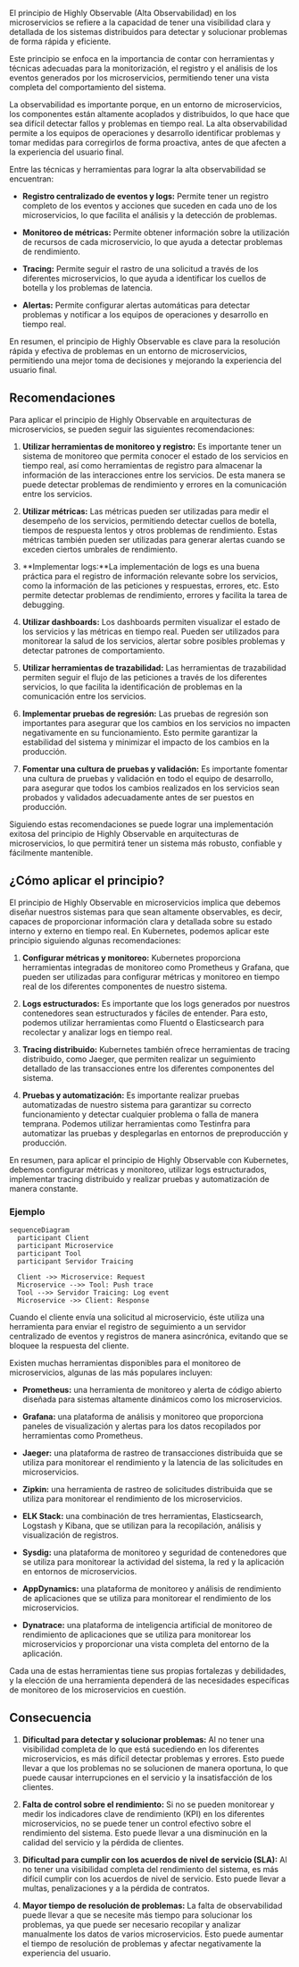 El principio de Highly Observable (Alta Observabilidad) en los microservicios se refiere a la capacidad de tener una visibilidad clara y detallada de los sistemas distribuidos para detectar y solucionar problemas de forma rápida y eficiente.

Este principio se enfoca en la importancia de contar con herramientas y técnicas adecuadas para la monitorización, el registro y el análisis de los eventos generados por los microservicios, permitiendo tener una vista completa del comportamiento del sistema.

La observabilidad es importante porque, en un entorno de microservicios, los componentes están altamente acoplados y distribuidos, lo que hace que sea difícil detectar fallos y problemas en tiempo real. La alta observabilidad permite a los equipos de operaciones y desarrollo identificar problemas y tomar medidas para corregirlos de forma proactiva, antes de que afecten a la experiencia del usuario final.

Entre las técnicas y herramientas para lograr la alta observabilidad se encuentran:

* **Registro centralizado de eventos y logs:** Permite tener un registro completo de los eventos y acciones que suceden en cada uno de los microservicios, lo que facilita el análisis y la detección de problemas.

* **Monitoreo de métricas:** Permite obtener información sobre la utilización de recursos de cada microservicio, lo que ayuda a detectar problemas de rendimiento.

* **Tracing:** Permite seguir el rastro de una solicitud a través de los diferentes microservicios, lo que ayuda a identificar los cuellos de botella y los problemas de latencia.

* **Alertas:** Permite configurar alertas automáticas para detectar problemas y notificar a los equipos de operaciones y desarrollo en tiempo real.

En resumen, el principio de Highly Observable es clave para la resolución rápida y efectiva de problemas en un entorno de microservicios, permitiendo una mejor toma de decisiones y mejorando la experiencia del usuario final.

## Recomendaciones

Para aplicar el principio de Highly Observable en arquitecturas de microservicios, se pueden seguir las siguientes recomendaciones:

1. **Utilizar herramientas de monitoreo y registro:** Es importante tener un sistema de monitoreo que permita conocer el estado de los servicios en tiempo real, así como herramientas de registro para almacenar la información de las interacciones entre los servicios. De esta manera se puede detectar problemas de rendimiento y errores en la comunicación entre los servicios.

2. **Utilizar métricas:** Las métricas pueden ser utilizadas para medir el desempeño de los servicios, permitiendo detectar cuellos de botella, tiempos de respuesta lentos y otros problemas de rendimiento. Estas métricas también pueden ser utilizadas para generar alertas cuando se exceden ciertos umbrales de rendimiento.

3. **Implementar logs:**La implementación de logs es una buena práctica para el registro de información relevante sobre los servicios, como la información de las peticiones y respuestas, errores, etc. Esto permite detectar problemas de rendimiento, errores y facilita la tarea de debugging.

4. **Utilizar dashboards:** Los dashboards permiten visualizar el estado de los servicios y las métricas en tiempo real. Pueden ser utilizados para monitorear la salud de los servicios, alertar sobre posibles problemas y detectar patrones de comportamiento.

5. **Utilizar herramientas de trazabilidad:** Las herramientas de trazabilidad permiten seguir el flujo de las peticiones a través de los diferentes servicios, lo que facilita la identificación de problemas en la comunicación entre los servicios.

6. **Implementar pruebas de regresión:** Las pruebas de regresión son importantes para asegurar que los cambios en los servicios no impacten negativamente en su funcionamiento. Esto permite garantizar la estabilidad del sistema y minimizar el impacto de los cambios en la producción.

7. **Fomentar una cultura de pruebas y validación:** Es importante fomentar una cultura de pruebas y validación en todo el equipo de desarrollo, para asegurar que todos los cambios realizados en los servicios sean probados y validados adecuadamente antes de ser puestos en producción.

Siguiendo estas recomendaciones se puede lograr una implementación exitosa del principio de Highly Observable en arquitecturas de microservicios, lo que permitirá tener un sistema más robusto, confiable y fácilmente mantenible.

## ¿Cómo aplicar el principio?

El principio de Highly Observable en microservicios implica que debemos diseñar nuestros sistemas para que sean altamente observables, es decir, capaces de proporcionar información clara y detallada sobre su estado interno y externo en tiempo real. En Kubernetes, podemos aplicar este principio siguiendo algunas recomendaciones:

1. **Configurar métricas y monitoreo:** Kubernetes proporciona herramientas integradas de monitoreo como Prometheus y Grafana, que pueden ser utilizadas para configurar métricas y monitoreo en tiempo real de los diferentes componentes de nuestro sistema.

2. **Logs estructurados:** Es importante que los logs generados por nuestros contenedores sean estructurados y fáciles de entender. Para esto, podemos utilizar herramientas como Fluentd o Elasticsearch para recolectar y analizar logs en tiempo real.

3. **Tracing distribuido:** Kubernetes también ofrece herramientas de tracing distribuido, como Jaeger, que permiten realizar un seguimiento detallado de las transacciones entre los diferentes componentes del sistema.

4. **Pruebas y automatización:** Es importante realizar pruebas automatizadas de nuestro sistema para garantizar su correcto funcionamiento y detectar cualquier problema o falla de manera temprana. Podemos utilizar herramientas como Testinfra para automatizar las pruebas y desplegarlas en entornos de preproducción y producción.

En resumen, para aplicar el principio de Highly Observable con Kubernetes, debemos configurar métricas y monitoreo, utilizar logs estructurados, implementar tracing distribuido y realizar pruebas y automatización de manera constante.

### Ejemplo
``` mermaid
sequenceDiagram
  participant Client
  participant Microservice
  participant Tool
  participant Servidor Traicing

  Client ->> Microservice: Request
  Microservice -->> Tool: Push trace
  Tool -->> Servidor Traicing: Log event
  Microservice ->> Client: Response
```
Cuando el cliente envía una solicitud al microservicio, éste utiliza una herramienta para enviar el registro de seguimiento a un servidor centralizado de eventos y registros de manera asincrónica, evitando que se bloquee la respuesta del cliente.

Existen muchas herramientas disponibles para el monitoreo de microservicios, algunas de las más populares incluyen:

* **Prometheus:** una herramienta de monitoreo y alerta de código abierto diseñada para sistemas altamente dinámicos como los microservicios.

* **Grafana:** una plataforma de análisis y monitoreo que proporciona paneles de visualización y alertas para los datos recopilados por herramientas como Prometheus.

* **Jaeger:** una plataforma de rastreo de transacciones distribuida que se utiliza para monitorear el rendimiento y la latencia de las solicitudes en microservicios.

* **Zipkin:** una herramienta de rastreo de solicitudes distribuida que se utiliza para monitorear el rendimiento de los microservicios.

* **ELK Stack:** una combinación de tres herramientas, Elasticsearch, Logstash y Kibana, que se utilizan para la recopilación, análisis y visualización de registros.

* **Sysdig:** una plataforma de monitoreo y seguridad de contenedores que se utiliza para monitorear la actividad del sistema, la red y la aplicación en entornos de microservicios.

* **AppDynamics:** una plataforma de monitoreo y análisis de rendimiento de aplicaciones que se utiliza para monitorear el rendimiento de los microservicios.

* **Dynatrace:** una plataforma de inteligencia artificial de monitoreo de rendimiento de aplicaciones que se utiliza para monitorear los microservicios y proporcionar una vista completa del entorno de la aplicación.

Cada una de estas herramientas tiene sus propias fortalezas y debilidades, y la elección de una herramienta dependerá de las necesidades específicas de monitoreo de los microservicios en cuestión.

## Consecuencia

1. **Dificultad para detectar y solucionar problemas:** Al no tener una visibilidad completa de lo que está sucediendo en los diferentes microservicios, es más difícil detectar problemas y errores. Esto puede llevar a que los problemas no se solucionen de manera oportuna, lo que puede causar interrupciones en el servicio y la insatisfacción de los clientes.

2. **Falta de control sobre el rendimiento:** Si no se pueden monitorear y medir los indicadores clave de rendimiento (KPI) en los diferentes microservicios, no se puede tener un control efectivo sobre el rendimiento del sistema. Esto puede llevar a una disminución en la calidad del servicio y la pérdida de clientes.

3. **Dificultad para cumplir con los acuerdos de nivel de servicio (SLA):** Al no tener una visibilidad completa del rendimiento del sistema, es más difícil cumplir con los acuerdos de nivel de servicio. Esto puede llevar a multas, penalizaciones y a la pérdida de contratos.

4. **Mayor tiempo de resolución de problemas:** La falta de observabilidad puede llevar a que se necesite más tiempo para solucionar los problemas, ya que puede ser necesario recopilar y analizar manualmente los datos de varios microservicios. Esto puede aumentar el tiempo de resolución de problemas y afectar negativamente la experiencia del usuario.

